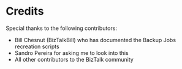 # Credits

Special thanks to the following contributors:

- Bill Chesnut (BizTalkBill) who has documented the Backup Jobs recreation scripts
- Sandro Pereira for asking me to look into this
- All other contributors to the BizTalk community
